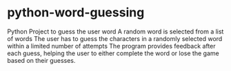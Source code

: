 # python-word-guessing
Python Project to guess the user word
A random word is selected from a list of words
The user has to guess the characters in a randomly selected word within a limited number of attempts
The program provides feedback after each guess, helping the user to either complete the word or lose the game based on their guesses.
